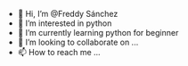 
- 👋 Hi, I’m @Freddy Sánchez
- 👀 I’m interested in python
- 🌱 I’m currently learning python for beginner 
- 💞️ I’m looking to collaborate on ...
- 📫 How to reach me ...

<!---
freddyrsp/freddyrsp is a ✨ special ✨ repository because its `README.md` (this file) appears on your GitHub profile.
You can click the Preview link to take a look at your changes.
--->
